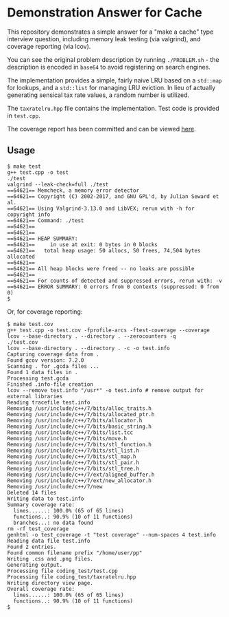 # Demonstration Answer for Cache

This repository demonstrates a simple answer for a "make a cache" type interview question, including memory leak testing (via valgrind), and coverage reporting (via lcov).

You can see the original problem description by running `./PROBLEM.sh` - the description is encoded in `base64` to avoid registering on search engines.

The implementation provides a simple, fairly naive LRU based on a `std::map`
for lookups, and a `std::list` for managing LRU eviction.  In lieu of actually
generating sensical tax rate values, a random number is utilized.

The `taxratelru.hpp` file contains the implementation.  Test code is provided
in `test.cpp`.

The coverage report has been committed and can be viewed [here](https://htmlpreview.github.io/?https://raw.githubusercontent.com/bennbollay/taxrate_cache/master/test_coverage/index.html).

## Usage

```
$ make test
g++ test.cpp -o test
./test
valgrind --leak-check=full ./test
==64621== Memcheck, a memory error detector
==64621== Copyright (C) 2002-2017, and GNU GPL'd, by Julian Seward et al.
==64621== Using Valgrind-3.13.0 and LibVEX; rerun with -h for copyright info
==64621== Command: ./test
==64621== 
==64621== 
==64621== HEAP SUMMARY:
==64621==     in use at exit: 0 bytes in 0 blocks
==64621==   total heap usage: 50 allocs, 50 frees, 74,504 bytes allocated
==64621== 
==64621== All heap blocks were freed -- no leaks are possible
==64621== 
==64621== For counts of detected and suppressed errors, rerun with: -v
==64621== ERROR SUMMARY: 0 errors from 0 contexts (suppressed: 0 from 0)
$
```

Or, for coverage reporting:

```
$ make test.cov
g++ test.cpp -o test.cov -fprofile-arcs -ftest-coverage --coverage
lcov --base-directory . --directory . --zerocounters -q
./test.cov
lcov --base-directory . --directory . -c -o test.info
Capturing coverage data from .
Found gcov version: 7.2.0
Scanning . for .gcda files ...
Found 1 data files in .
Processing test.gcda
Finished .info-file creation
lcov --remove test.info "/usr*" -o test.info # remove output for external libraries
Reading tracefile test.info
Removing /usr/include/c++/7/bits/alloc_traits.h
Removing /usr/include/c++/7/bits/allocated_ptr.h
Removing /usr/include/c++/7/bits/allocator.h
Removing /usr/include/c++/7/bits/basic_string.h
Removing /usr/include/c++/7/bits/list.tcc
Removing /usr/include/c++/7/bits/move.h
Removing /usr/include/c++/7/bits/stl_function.h
Removing /usr/include/c++/7/bits/stl_list.h
Removing /usr/include/c++/7/bits/stl_map.h
Removing /usr/include/c++/7/bits/stl_pair.h
Removing /usr/include/c++/7/bits/stl_tree.h
Removing /usr/include/c++/7/ext/aligned_buffer.h
Removing /usr/include/c++/7/ext/new_allocator.h
Removing /usr/include/c++/7/new
Deleted 14 files
Writing data to test.info
Summary coverage rate:
  lines......: 100.0% (65 of 65 lines)
  functions..: 90.9% (10 of 11 functions)
  branches...: no data found
rm -rf test_coverage
genhtml -o test_coverage -t "test coverage" --num-spaces 4 test.info
Reading data file test.info
Found 2 entries.
Found common filename prefix "/home/user/pp"
Writing .css and .png files.
Generating output.
Processing file coding_test/test.cpp
Processing file coding_test/taxratelru.hpp
Writing directory view page.
Overall coverage rate:
  lines......: 100.0% (65 of 65 lines)
  functions..: 90.9% (10 of 11 functions)
$
```
